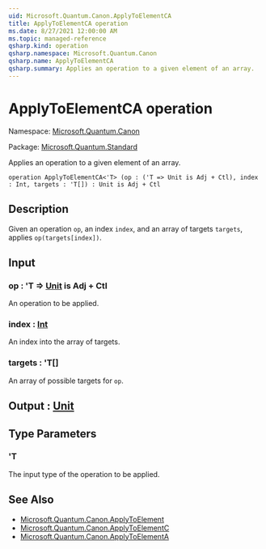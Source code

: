 ```yaml
---
uid: Microsoft.Quantum.Canon.ApplyToElementCA
title: ApplyToElementCA operation
ms.date: 8/27/2021 12:00:00 AM
ms.topic: managed-reference
qsharp.kind: operation
qsharp.namespace: Microsoft.Quantum.Canon
qsharp.name: ApplyToElementCA
qsharp.summary: Applies an operation to a given element of an array.
---
```


# ApplyToElementCA operation

Namespace: [Microsoft.Quantum.Canon](xref:Microsoft.Quantum.Canon)

Package: [Microsoft.Quantum.Standard](https://nuget.org/packages/Microsoft.Quantum.Standard)


Applies an operation to a given element of an array.

```qsharp
operation ApplyToElementCA<'T> (op : ('T => Unit is Adj + Ctl), index : Int, targets : 'T[]) : Unit is Adj + Ctl
```


## Description

Given an operation `op`, an index `index`, and an array of targets `targets`,applies `op(targets[index])`.

## Input

### op : 'T => [Unit](xref:microsoft.quantum.qsharp.valueliterals#unit-literal)  is Adj + Ctl

An operation to be applied.


### index : [Int](xref:microsoft.quantum.qsharp.valueliterals#int-literals)

An index into the array of targets.


### targets : 'T[]

An array of possible targets for `op`.



## Output : [Unit](xref:microsoft.quantum.qsharp.valueliterals#unit-literal)



## Type Parameters

### 'T

The input type of the operation to be applied.

## See Also

- [Microsoft.Quantum.Canon.ApplyToElement](xref:Microsoft.Quantum.Canon.ApplyToElement)
- [Microsoft.Quantum.Canon.ApplyToElementC](xref:Microsoft.Quantum.Canon.ApplyToElementC)
- [Microsoft.Quantum.Canon.ApplyToElementA](xref:Microsoft.Quantum.Canon.ApplyToElementA)